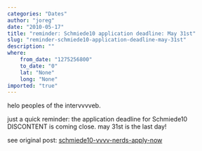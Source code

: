 ```yaml
---
categories: "Dates"
author: "joreg"
date: "2010-05-17"
title: "reminder: Schmiede10 application deadline: May 31st"
slug: "reminder-schmiede10-application-deadline-may-31st"
description: ""
where: 
    from_date: "1275256800"
    to_date: "0"
    lat: "None"
    long: "None"
imported: "true"
---
```



helo peoples of the intervvvveb.

just a quick reminder: 
the application deadline for Schmiede10 DISCONTENT is coming close. may 31st is the last day!

see original post: [schmiede10-vvvv-nerds-apply-now](/blog/2010/schmiede10-vvvv-nerds-apply-now)